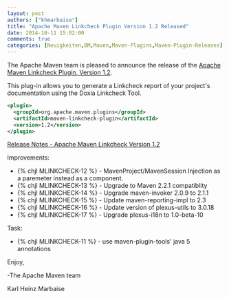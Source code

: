 ```yaml
---
layout: post
authors: ["khmarbaise"]
title: "Apache Maven Linkcheck Plugin Version 1.2 Released"
date: 2014-10-11 15:02:00
comments: true
categories: [Neuigkeiten,BM,Maven,Maven-Plugins,Maven-Plugin-Releases]
---
```

The Apache Maven team is pleased to announce the release of the 
[Apache Maven Linkcheck Plugin, Version 1.2](https://maven.apache.org/plugins/maven-linkcheck-plugin).

This plug-in allows you to generate a Linkcheck report of your project's
documentation using the Doxia Linkcheck Tool.

``` xml
<plugin>
  <groupId>org.apache.maven.plugins</groupId>
  <artifactId>maven-linkcheck-plugin</artifactId>
  <version>1.2</version>
</plugin>
```

<!-- more -->

[Release Notes - Apache Maven Linkcheck Version 1.2](http://jira.codehaus.org/secure/ReleaseNote.jspa?projectId=12100&version=16906)


Improvements:

 * {% chjl MLINKCHECK-12 %} - MavenProject/MavenSession Injection as a paremeter instead as a component.
 * {% chjl MLINKCHECK-13 %} - Upgrade to Maven 2.2.1 compatiblity
 * {% chjl MLINKCHECK-14 %} - Upgrade maven-invoker 2.0.9 to 2.1.1
 * {% chjl MLINKCHECK-15 %} - Update maven-reporting-impl to 2.3
 * {% chjl MLINKCHECK-16 %} - Update version of plexus-utils to 3.0.18
 * {% chjl MLINKCHECK-17 %} - Upgrade plexus-i18n to 1.0-beta-10

Task:

 * {% chjl MLINKCHECK-11 %} - use maven-plugin-tools' java 5 annotations


Enjoy,

-The Apache Maven team

Karl Heinz Marbaise
